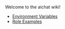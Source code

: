 Welcome to the aichat wiki!

- [Environment Variables](./environment-variables)
- [Role Examples](./role-examples)